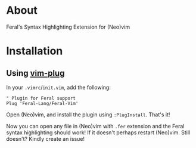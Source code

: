 # About

Feral's Syntax Highlighting Extension for (Neo)vim

# Installation

## Using [vim-plug](https://github.com/junegunn/vim-plug)

In your `.vimrc`/`init.vim`, add the following:
```
" Plugin for Feral support
Plug 'Feral-Lang/Feral-Vim'
```

Open (Neo)vim, and install the plugin using `:PlugInstall`. That's it!

Now you can open any file in (Neo)vim with `.fer` extension and the Feral syntax highlighting should work!
If it doesn't perhaps restart (Neo)vim. Still doesn't? Kindly create an issue!
